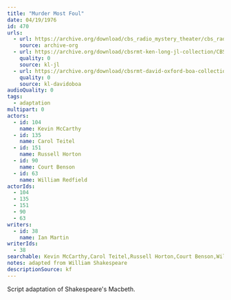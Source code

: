 ```yaml
---
title: "Murder Most Foul"
date: 04/19/1976
id: 470
urls: 
  - url: https://archive.org/download/cbs_radio_mystery_theater/cbs_radio_mystery_theater-0451-0500.zip/cbs_radio_mystery_theater-0451-0500%2Fcbsrmt_0470_murder_most_foul.mp3
    source: archive-org
  - url: https://archive.org/download/cbsrmt-ken-long-jl-collection/CBSRMT - 760419 0470 Murder Most Foul_jl.mp3
    quality: 0
    source: kl-jl
  - url: https://archive.org/download/cbsrmt-david-oxford-boa-collection/CBSRMT-760419-0470-Murder-Most-Foul-(128-44)_WBBM-JE-{BoA}.mp3
    quality: 0
    source: kl-davidoboa
audioQuality: 0
tags: 
  - adaptation
multipart: 0
actors:  
  - id: 104
    name: Kevin McCarthy  
  - id: 135
    name: Carol Teitel  
  - id: 151
    name: Russell Horton  
  - id: 90
    name: Court Benson  
  - id: 63
    name: William Redfield
actorIds:  
  - 104  
  - 135  
  - 151  
  - 90  
  - 63
writers:  
  - id: 38
    name: Ian Martin
writerIds:  
  - 38
searchable: Kevin McCarthy,Carol Teitel,Russell Horton,Court Benson,William Redfield Ian Martin
notes: adapted from William Shakespeare
descriptionSource: kf
---
```

Script adaptation of Shakespeare's Macbeth.